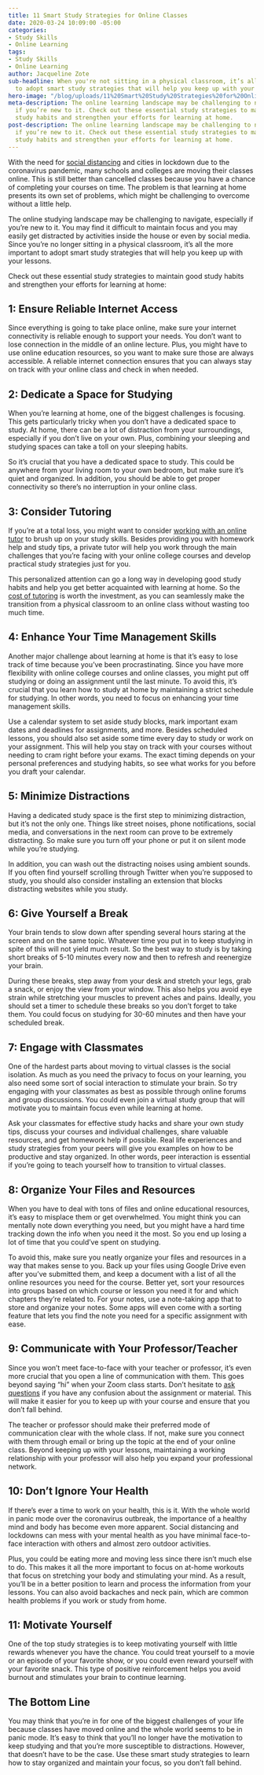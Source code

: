 ```yaml
---
title: 11 Smart Study Strategies for Online Classes
date: 2020-03-24 10:09:00 -05:00
categories:
- Study Skills
- Online Learning
tags:
- Study Skills
- Online Learning
author: Jacqueline Zote
sub-headline: When you're not sitting in a physical classroom, it’s all the more important
  to adopt smart study strategies that will help you keep up with your goals.
hero-image: "/blog/uploads/11%20Smart%20Study%20Strategies%20for%20Online%20Classes.png"
meta-description: The online learning landscape may be challenging to navigate, especially
  if you’re new to it. Check out these essential study strategies to maintain good
  study habits and strengthen your efforts for learning at home.
post-description: The online learning landscape may be challenging to navigate, especially
  if you’re new to it. Check out these essential study strategies to maintain good
  study habits and strengthen your efforts for learning at home.
---
```


With the need for [social distancing](https://www.wyzant.com/blog/wyzant-covid-19-response-and-student-guidance/) and cities in lockdown due to the coronavirus pandemic, many schools and colleges are moving their classes online. This is still better than cancelled classes because you have a chance of completing your courses on time. The problem is that learning at home presents its own set of problems, which might be challenging to overcome without a little help.

The online studying landscape may be challenging to navigate, especially if you’re new to it. You may find it difficult to maintain focus and you may easily get distracted by activities inside the house or even by social media. Since you’re no longer sitting in a physical classroom, it’s all the more important to adopt smart study strategies that will help you keep up with your lessons.

Check out these essential study strategies to maintain good study habits and strengthen your efforts for learning at home:

## 1: Ensure Reliable Internet Access
Since everything is going to take place online, make sure your internet connectivity is reliable enough to support your needs. You don’t want to lose connection in the middle of an online lecture. Plus, you might have to use online education resources, so you want to make sure those are always accessible. A reliable internet connection ensures that you can always stay on track with your online class and check in when needed.

## 2: Dedicate a Space for Studying
When you’re learning at home, one of the biggest challenges is focusing. This gets particularly tricky when you don’t have a dedicated space to study. At home, there can be a lot of distraction from your surroundings, especially if you don’t live on your own. Plus, combining your sleeping and studying spaces can take a toll on your sleeping habits.

So it’s crucial that you have a dedicated space to study. This could be anywhere from your living room to your own bedroom, but make sure it’s quiet and organized. In addition, you should be able to get proper connectivity so there’s no interruption in your online class.

## 3: Consider Tutoring
If you’re at a total loss, you might want to consider [working with an online tutor](https://www.wyzant.com/study_skills_tutors.aspx) to brush up on your study skills. Besides providing you with homework help and study tips, a private tutor will help you work through the main challenges that you’re facing with your online college courses and develop practical study strategies just for you. 

This personalized attention can go a long way in developing good study habits and help you get better acquainted with learning at home. So the [cost of tutoring](https://www.wyzant.com/blog/cost-of-tutoring/) is worth the investment, as you can seamlessly make the transition from a physical classroom to an online class without wasting too much time.

## 4: Enhance Your Time Management Skills
Another major challenge about learning at home is that it’s easy to lose track of time because you’ve been procrastinating. Since you have more flexibility with online college courses and online classes, you might put off studying or doing an assignment until the last minute. To avoid this, it’s crucial that you learn how to study at home by maintaining a strict schedule for studying. In other words, you need to focus on enhancing your time management skills.

Use a calendar system to set aside study blocks, mark important exam dates and deadlines for assignments, and more. Besides scheduled lessons, you should also set aside some time every day to study or work on your assignment. This will help you stay on track with your courses without needing to cram right before your exams. The exact timing depends on your personal preferences and studying habits, so see what works for you before you draft your calendar.

## 5: Minimize Distractions
Having a dedicated study space is the first step to minimizing distraction, but it’s not the only one. Things like street noises, phone notifications, social media, and conversations in the next room can prove to be extremely distracting. So make sure you turn off your phone or put it on silent mode while you’re studying.

In addition, you can wash out the distracting noises using ambient sounds. If you often find yourself scrolling through Twitter when you’re supposed to study, you should also consider installing an extension that blocks distracting websites while you study.

## 6: Give Yourself a Break
Your brain tends to slow down after spending several hours staring at the screen and on the same topic. Whatever time you put in to keep studying in spite of this will not yield much result. So the best way to study is by taking short breaks of 5-10 minutes every now and then to refresh and reenergize your brain. 

During these breaks, step away from your desk and stretch your legs, grab a snack, or enjoy the view from your window. This also helps you avoid eye strain while stretching your muscles to prevent aches and pains. Ideally, you should set a timer to schedule these breaks so you don’t forget to take them. You could focus on studying for 30-60 minutes and then have your scheduled break.

## 7: Engage with Classmates
One of the hardest parts about moving to virtual classes is the social isolation. As much as you need the privacy to focus on your learning, you also need some sort of social interaction to stimulate your brain. So try engaging with your classmates as best as possible through online forums and group discussions. You could even join a virtual study group that will motivate you to maintain focus even while learning at home.

Ask your classmates for effective study hacks and share your own study tips, discuss your courses and individual challenges, share valuable resources, and get homework help if possible. Real life experiences and study strategies from your peers will give you examples on how to be productive and stay organized. In other words, peer interaction is essential if you’re going to teach yourself how to transition to virtual classes.

## 8: Organize Your Files and Resources
When you have to deal with tons of files and online educational resources, it’s easy to misplace them or get overwhelmed. You might think you can mentally note down everything you need, but you might have a hard time tracking down the info when you need it the most. So you end up losing a lot of time that you could’ve spent on studying.

To avoid this, make sure you neatly organize your files and resources in a way that makes sense to you. Back up your files using Google Drive even after you’ve submitted them, and keep a document with a list of all the online resources you need for the course. Better yet, sort your resources into groups based on which course or lesson you need it for and which chapters they’re related to.
For your notes, use a note-taking app that to store and organize your notes. Some apps will even come with a sorting feature that lets you find the note you need for a specific assignment with ease.

## 9: Communicate with Your Professor/Teacher
Since you won’t meet face-to-face with your teacher or professor, it’s even more crucial that you open a line of communication with them. This goes beyond saying “hi” when your Zoom class starts. Don’t hesitate to [ask questions](https://www.wyzant.com/blog/questions-to-ask-tutors/) if you have any confusion about the assignment or material. This will make it easier for you to keep up with your course and ensure that you don’t fall behind.

The teacher or professor should make their preferred mode of communication clear with the whole class. If not, make sure you connect with them through email or bring up the topic at the end of your online class. Beyond keeping up with your lessons, maintaining a working relationship with your professor will also help you expand your professional network.

## 10: Don’t Ignore Your Health
If there’s ever a time to work on your health, this is it. With the whole world in panic mode over the coronavirus outbreak, the importance of a healthy mind and body has become even more apparent. Social distancing and lockdowns can mess with your mental health as you have minimal face-to-face interaction with others and almost zero outdoor activities.

Plus, you could be eating more and moving less since there isn’t much else to do. This makes it all the more important to focus on at-home workouts that focus on stretching your body and stimulating your mind. As a result, you’ll be in a better position to learn and process the information from your lessons. You can also avoid backaches and neck pain, which are common health problems if you work or study from home.

## 11: Motivate Yourself
One of the top study strategies is to keep motivating yourself with little rewards whenever you have the chance. You could treat yourself to a movie or an episode of your favorite show, or you could even reward yourself with your favorite snack. This type of positive reinforcement helps you avoid burnout and stimulates your brain to continue learning.

## The Bottom Line
You may think that you’re in for one of the biggest challenges of your life because classes have moved online and the whole world seems to be in panic mode. It’s easy to think that you’ll no longer have the motivation to keep studying and that you’re more susceptible to distractions. However, that doesn’t have to be the case. Use these smart study strategies to learn how to stay organized and maintain your focus, so you don’t fall behind.
